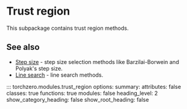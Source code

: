 # Trust region

This subpackage contains trust region methods.

## See also

* [Step size](step_size.md) - step size selection methods like Barzilai-Borwein and Polyak's step size.
* [Line search](line_search.md) - line search methods.

::: torchzero.modules.trust_region
    options:
        summary:
            attributes: false
            classes: true
            functions: true
            modules: false
        heading_level: 2
        show_category_heading: false
        show_root_heading: false
